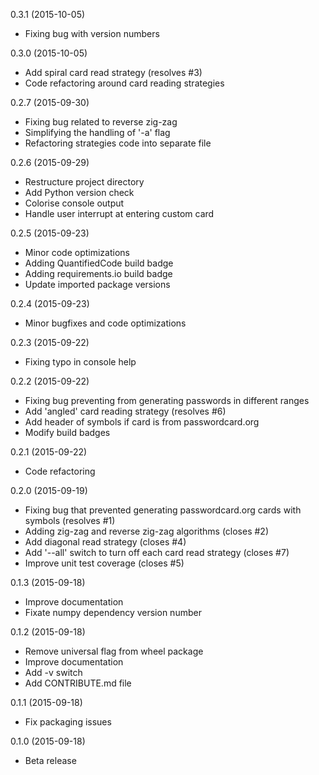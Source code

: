0.3.1 (2015-10-05)

- Fixing bug with version numbers

0.3.0 (2015-10-05)

- Add spiral card read strategy (resolves #3)
- Code refactoring around card reading strategies

0.2.7 (2015-09-30)

- Fixing bug related to reverse zig-zag
- Simplifying the handling of '-a' flag
- Refactoring strategies code into separate file

0.2.6 (2015-09-29)

- Restructure project directory
- Add Python version check
- Colorise console output
- Handle user interrupt at entering custom card

0.2.5 (2015-09-23)

- Minor code optimizations
- Adding QuantifiedCode build badge
- Adding requirements.io build badge
- Update imported package versions

0.2.4 (2015-09-23)

- Minor bugfixes and code optimizations

0.2.3 (2015-09-22)

- Fixing typo in console help

0.2.2 (2015-09-22)

- Fixing bug preventing from generating passwords in different ranges
- Add 'angled' card reading strategy (resolves #6)
- Add header of symbols if card is from passwordcard.org
- Modify build badges

0.2.1 (2015-09-22)

- Code refactoring

0.2.0 (2015-09-19)

- Fixing bug that prevented generating passwordcard.org cards with symbols (resolves #1)
- Adding zig-zag and reverse zig-zag algorithms (closes #2)
- Add diagonal read strategy (closes #4)
- Add '--all' switch to turn off each card read strategy (closes #7)
- Improve unit test coverage (closes #5)

0.1.3 (2015-09-18)

- Improve documentation
- Fixate numpy dependency version number

0.1.2 (2015-09-18)

- Remove universal flag from wheel package
- Improve documentation
- Add -v switch
- Add CONTRIBUTE.md file

0.1.1 (2015-09-18)

- Fix packaging issues

0.1.0 (2015-09-18)

- Beta release
